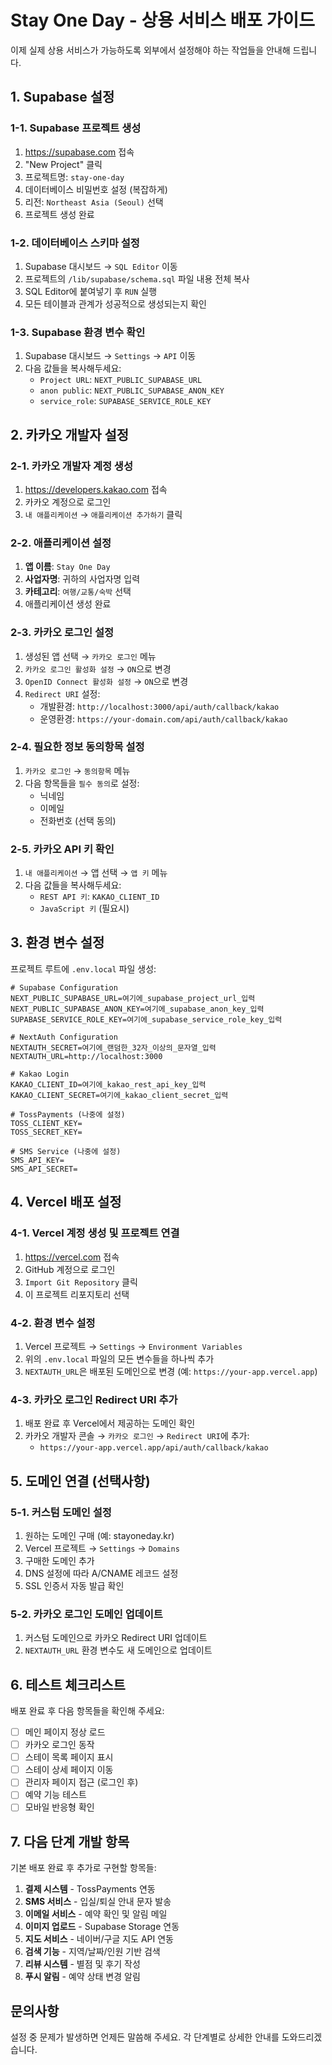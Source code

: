 # Stay One Day - 상용 서비스 배포 가이드

이제 실제 상용 서비스가 가능하도록 외부에서 설정해야 하는 작업들을 안내해 드립니다.

## 1. Supabase 설정

### 1-1. Supabase 프로젝트 생성
1. https://supabase.com 접속
2. "New Project" 클릭
3. 프로젝트명: `stay-one-day`
4. 데이터베이스 비밀번호 설정 (복잡하게)
5. 리전: `Northeast Asia (Seoul)` 선택
6. 프로젝트 생성 완료

### 1-2. 데이터베이스 스키마 설정
1. Supabase 대시보드 → `SQL Editor` 이동
2. 프로젝트의 `/lib/supabase/schema.sql` 파일 내용 전체 복사
3. SQL Editor에 붙여넣기 후 `RUN` 실행
4. 모든 테이블과 관계가 성공적으로 생성되는지 확인

### 1-3. Supabase 환경 변수 확인
1. Supabase 대시보드 → `Settings` → `API` 이동
2. 다음 값들을 복사해두세요:
   - `Project URL`: `NEXT_PUBLIC_SUPABASE_URL`
   - `anon public`: `NEXT_PUBLIC_SUPABASE_ANON_KEY`
   - `service_role`: `SUPABASE_SERVICE_ROLE_KEY`

## 2. 카카오 개발자 설정

### 2-1. 카카오 개발자 계정 생성
1. https://developers.kakao.com 접속
2. 카카오 계정으로 로그인
3. `내 애플리케이션` → `애플리케이션 추가하기` 클릭

### 2-2. 애플리케이션 설정
1. **앱 이름**: `Stay One Day`
2. **사업자명**: 귀하의 사업자명 입력
3. **카테고리**: `여행/교통/숙박` 선택
4. 애플리케이션 생성 완료

### 2-3. 카카오 로그인 설정
1. 생성된 앱 선택 → `카카오 로그인` 메뉴
2. `카카오 로그인 활성화 설정` → `ON`으로 변경
3. `OpenID Connect 활성화 설정` → `ON`으로 변경
4. `Redirect URI` 설정:
   - 개발환경: `http://localhost:3000/api/auth/callback/kakao`
   - 운영환경: `https://your-domain.com/api/auth/callback/kakao`

### 2-4. 필요한 정보 동의항목 설정
1. `카카오 로그인` → `동의항목` 메뉴
2. 다음 항목들을 `필수 동의`로 설정:
   - 닉네임
   - 이메일
   - 전화번호 (선택 동의)

### 2-5. 카카오 API 키 확인
1. `내 애플리케이션` → 앱 선택 → `앱 키` 메뉴
2. 다음 값들을 복사해두세요:
   - `REST API 키`: `KAKAO_CLIENT_ID`
   - `JavaScript 키` (필요시)

## 3. 환경 변수 설정

프로젝트 루트에 `.env.local` 파일 생성:

```env
# Supabase Configuration
NEXT_PUBLIC_SUPABASE_URL=여기에_supabase_project_url_입력
NEXT_PUBLIC_SUPABASE_ANON_KEY=여기에_supabase_anon_key_입력
SUPABASE_SERVICE_ROLE_KEY=여기에_supabase_service_role_key_입력

# NextAuth Configuration
NEXTAUTH_SECRET=여기에_랜덤한_32자_이상의_문자열_입력
NEXTAUTH_URL=http://localhost:3000

# Kakao Login
KAKAO_CLIENT_ID=여기에_kakao_rest_api_key_입력
KAKAO_CLIENT_SECRET=여기에_kakao_client_secret_입력

# TossPayments (나중에 설정)
TOSS_CLIENT_KEY=
TOSS_SECRET_KEY=

# SMS Service (나중에 설정)
SMS_API_KEY=
SMS_API_SECRET=
```

## 4. Vercel 배포 설정

### 4-1. Vercel 계정 생성 및 프로젝트 연결
1. https://vercel.com 접속
2. GitHub 계정으로 로그인
3. `Import Git Repository` 클릭
4. 이 프로젝트 리포지토리 선택

### 4-2. 환경 변수 설정
1. Vercel 프로젝트 → `Settings` → `Environment Variables`
2. 위의 `.env.local` 파일의 모든 변수들을 하나씩 추가
3. `NEXTAUTH_URL`은 배포된 도메인으로 변경 (예: `https://your-app.vercel.app`)

### 4-3. 카카오 로그인 Redirect URI 추가
1. 배포 완료 후 Vercel에서 제공하는 도메인 확인
2. 카카오 개발자 콘솔 → `카카오 로그인` → `Redirect URI`에 추가:
   - `https://your-app.vercel.app/api/auth/callback/kakao`

## 5. 도메인 연결 (선택사항)

### 5-1. 커스텀 도메인 설정
1. 원하는 도메인 구매 (예: stayoneday.kr)
2. Vercel 프로젝트 → `Settings` → `Domains`
3. 구매한 도메인 추가
4. DNS 설정에 따라 A/CNAME 레코드 설정
5. SSL 인증서 자동 발급 확인

### 5-2. 카카오 로그인 도메인 업데이트
1. 커스텀 도메인으로 카카오 Redirect URI 업데이트
2. `NEXTAUTH_URL` 환경 변수도 새 도메인으로 업데이트

## 6. 테스트 체크리스트

배포 완료 후 다음 항목들을 확인해 주세요:

- [ ] 메인 페이지 정상 로드
- [ ] 카카오 로그인 동작
- [ ] 스테이 목록 페이지 표시
- [ ] 스테이 상세 페이지 이동
- [ ] 관리자 페이지 접근 (로그인 후)
- [ ] 예약 기능 테스트
- [ ] 모바일 반응형 확인

## 7. 다음 단계 개발 항목

기본 배포 완료 후 추가로 구현할 항목들:

1. **결제 시스템** - TossPayments 연동
2. **SMS 서비스** - 입실/퇴실 안내 문자 발송
3. **이메일 서비스** - 예약 확인 및 알림 메일
4. **이미지 업로드** - Supabase Storage 연동
5. **지도 서비스** - 네이버/구글 지도 API 연동
6. **검색 기능** - 지역/날짜/인원 기반 검색
7. **리뷰 시스템** - 별점 및 후기 작성
8. **푸시 알림** - 예약 상태 변경 알림

## 문의사항

설정 중 문제가 발생하면 언제든 말씀해 주세요. 각 단계별로 상세한 안내를 도와드리겠습니다.